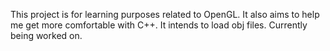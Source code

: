 This project is for learning purposes related to OpenGL. It also aims to help me get more comfortable with C++.
It intends to load obj files. Currently being worked on. 
